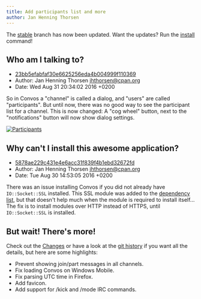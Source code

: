```yaml
---
title: Add participants list and more
author: Jan Henning Thorsen
---
```


The [stable](https://github.com/Nordaaker/convos/tree/stable) branch has now
been updated. Want the updates? Run the [install](/doc/start) command!

## Who am I talking to?

<!--more-->

* [23bb5efabfaf30e6625256eda4b004999f110369](https://github.com/Nordaaker/convos/commit/23bb5efabfaf30e6625256eda4b004999f110369)
* Author: Jan Henning Thorsen <jhthorsen@cpan.org>
* Date: Wed Aug 31 20:34:02 2016 +0200

So in Convos a "channel" is called a dialog, and "users" are called
"participants". But until now, there was no good way to see the participant
list for a channel. This is now changed: A "cog wheel" button, next to the
"notifications" button will now show dialog settings.

[![Participants](/screenshots/2016-09-01-participants.png)](/screenshots/2016-09-01-participants.png)

## Why can't I install this awesome application?

* [5878ae229c431e4e6acc31f839f4b1ebd32672fd](https://github.com/Nordaaker/convos/commit/5878ae229c431e4e6acc31f839f4b1ebd32672fd)
* Author: Jan Henning Thorsen <jhthorsen@cpan.org>
* Date: Tue Aug 30 14:53:05 2016 +0200

There was an issue installing Convos if you did not already have
`IO::Socket::SSL` installed. This SSL module was added to the
[dependency list](https://github.com/Nordaaker/convos/blob/master/cpanfile),
but that doesn't help much when the module is required to install itself...
The fix is to install modules over HTTP instead of HTTPS, until
`IO::Socket::SSL` is installed.

## But wait! There's more!

Check out the
[Changes](https://github.com/Nordaaker/convos/blob/master/Changes) or have
a look at the [git history](https://github.com/Nordaaker/convos/commits/stable)
if you want all the details, but here are some highlights:

* Prevent showing join/part messages in all channels.
* Fix loading Convos on Windows Mobile.
* Fix parsing UTC time in Firefox.
* Add favicon.
* Add support for /kick and /mode IRC commands.
